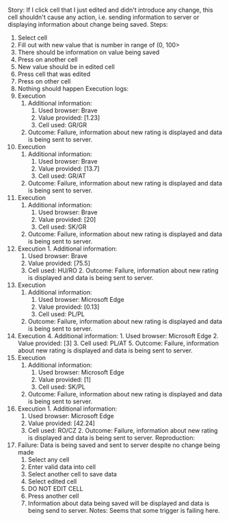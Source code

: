 Story:
If I click cell that I just edited and didn't introduce any change, this cell shouldn't cause any action, i.e. sending information to server or displaying information about change being saved.
Steps:
1. Select cell
2. Fill out with new value that is number in range of (0, 100>
3. There should be information on value being saved
4. Press on another cell
5. New value should be in edited cell
6. Press cell that was edited
7. Press on other cell
8. Nothing should happen
Execution logs:
1. Execution
	1. Additional information:
		1. Used browser: Brave
		2. Value provided: [1.23]
		3. Cell used: GR/GR
	2. Outcome: Failure, information about new rating is displayed and data is being sent to server.
2.  Execution
	1. Additional information:
		1. Used browser: Brave
		2. Value provided: [13.7]
		3. Cell used: GR/AT
	2. Outcome: Failure, information about new rating is displayed and data is being sent to server.
3.  Execution
	1. Additional information:
		1. Used browser: Brave
		2. Value provided:  [20]
		3. Cell used: SK/GR
	2. Outcome: Failure, information about new rating is displayed and data is being sent to server.
4.   Execution
	1. Additional information:
		1. Used browser: Brave
		2. Value provided: [75.5]
		3. Cell used: HU/RO
	2. Outcome: Failure, information about new rating is displayed and data is being sent to server.
5. Execution
	1. Additional information:
		1. Used browser: Microsoft Edge
		2. Value provided: [0.13]
		3. Cell used: PL/PL
	2. Outcome: Failure, information about new rating is displayed and data is being sent to server.
6. Execution
	4. Additional information:
		1. Used browser: Microsoft Edge
		2. Value provided: [3]
		3. Cell used: PL/AT
	5. Outcome: Failure, information about new rating is displayed and data is being sent to server.
7.  Execution
	1. Additional information:
		1. Used browser: Microsoft Edge
		2. Value provided: [1]
		3. Cell used: SK/PL
	2. Outcome: Failure, information about new rating is displayed and data is being sent to server.
8.   Execution
	1. Additional information:
		1. Used browser: Microsoft Edge
		2. Value provided: [42.24]
		3. Cell used: RO/CZ
	2. Outcome: Failure, information about new rating is displayed and data is being sent to server.
Reproduction:
1.  Failure: Data is being saved and sent to server despite no change being made
	1. Select any cell
	2. Enter valid data into cell
	3. Select another cell to save data
	4. Select edited cell
	5. DO NOT EDIT CELL
	6. Press another cell
	7. Information about data being saved will be displayed and data is being send to server.
Notes:
Seems that some trigger is failing here.
